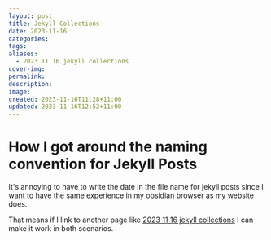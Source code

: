 ```yaml
---
layout: post
title: Jekyll Collections
date: 2023-11-16
categories: 
tags: 
aliases:
  - 2023 11 16 jekyll collections
cover-img: 
permalink: 
description: 
image: 
created: 2023-11-16T11:28+11:00
updated: 2023-11-16T12:52+11:00
---
```



# How I got around the naming convention for Jekyll Posts
It's annoying to have to write the date in the file name for jekyll posts since I want to have the same experience in my obsidian browser as my website does.

That means if I link to another page like [2023 11 16 jekyll collections](2023-11-16-jekyll-collections.md) I can make it work in both scenarios.